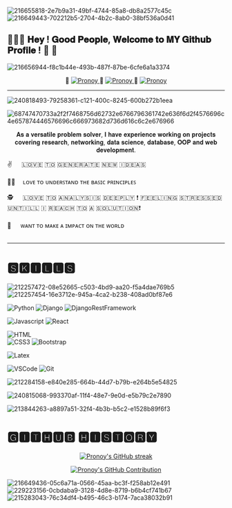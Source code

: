 ![216655818-2e7b9a31-49bf-4744-85a8-db8a2577c45c](https://github.com/PronoyJoy/PronoyJoy/assets/87540118/0317c257-3b0b-48f8-a740-ca891e469739)
![216649443-702212b5-2704-4b2c-8ab0-38bf536a0d41](https://github.com/PronoyJoy/PronoyJoy/assets/87540118/15c04192-2da5-4879-ba37-714d470bd5c5)

## 💐🌼🌻 𝐇𝐞𝐲 ! 𝐆𝐨𝐨𝐝 𝐏𝐞𝐨𝐩𝐥𝐞, 𝐖𝐞𝐥𝐜𝐨𝐦𝐞 𝐭𝐨 𝐌𝐘 𝐆𝐢𝐭𝐡𝐮𝐛 𝐏𝐫𝐨𝐟𝐢𝐥𝐞 ! 🎸 🎹 

![216656944-f8c1b44e-493b-487f-87be-6cfe6a1a3374](https://github.com/PronoyJoy/PronoyJoy/assets/87540118/e64f95f1-1493-49e8-9e4b-065af5f4a6c6)



<p align="center">
  🐶
 <a href="https://linkedin.com/in/pronoyswapnojoy" target="_blank">
  <img src="https://img.shields.io/badge/LinkedIn-0077B5?style=for-the-badge&logo=linkedin&logoColor=white" alt="Pronoy"/>
 </a>
  🐧
 <a href="https://www.hackerrank.com/pronoy_das" target="_blank">
  <img src="https://img.shields.io/badge/HackeRank-black?&style=for-the-badge&logo=HackeRank&logoColor=white" alt="Pronoy" />
 </a>
  🐼
   <a href="https://www.leetcode.com/ProJoy" target="_blank">
  <img src="https://img.shields.io/badge/LeetCode-black?&style=for-the-badge&logo=LeetCode&logoColor=white" alt="Pronoy" />
 </a>
 
  
</p>


<hr>

![240818493-79258361-c121-400c-8245-600b272b1eea](https://github.com/PronoyJoy/PronoyJoy/assets/87540118/444f2bcf-238b-4d54-84e6-c455b1a8fc21)

![68747470733a2f2f7468756d62732e6766796361742e636f6d2f4576696c4e657874446576696c666973682d736d616c6c2e676966](https://github.com/PronoyJoy/PronoyJoy/assets/87540118/9b07104e-ee37-4445-b50f-be7ba56b0492)


<p align="center" >  𝐀𝐬 𝐚 𝐯𝐞𝐫𝐬𝐚𝐭𝐢𝐥𝐞 𝐩𝐫𝐨𝐛𝐥𝐞𝐦 𝐬𝐨𝐥𝐯𝐞𝐫, 𝐈 𝐡𝐚𝐯𝐞 𝐞𝐱𝐩𝐞𝐫𝐢𝐞𝐧𝐜𝐞 𝐰𝐨𝐫𝐤𝐢𝐧𝐠 𝐨𝐧 𝐩𝐫𝐨𝐣𝐞𝐜𝐭𝐬 𝐜𝐨𝐯𝐞𝐫𝐢𝐧𝐠 𝐫𝐞𝐬𝐞𝐚𝐫𝐜𝐡, 𝐧𝐞𝐭𝐰𝐨𝐫𝐤𝐢𝐧𝐠, 𝐝𝐚𝐭𝐚
𝐬𝐜𝐢𝐞𝐧𝐜𝐞, 𝐝𝐚𝐭𝐚𝐛𝐚𝐬𝐞, 𝐎𝐎𝐏 𝐚𝐧𝐝 𝐰𝐞𝐛 𝐝𝐞𝐯𝐞𝐥𝐨𝐩𝐦𝐞𝐧𝐭.
  
 <p>
 ✌️ &emsp; ​🇱​​🇴​​🇻​​🇪​ ​🇹​​🇴​ ​🇬​​🇪​​🇳​​🇪​​🇷​​🇦​​🇹​​🇪​ ​🇳​​🇪​​🇼​ ​🇮​​🇩​​🇪​​🇦​​🇸​ <br/><br/>
 🧑‍🏫&emsp; ʟᴏᴠᴇ ᴛᴏ ᴜɴᴅᴇʀꜱᴛᴀɴᴅ ᴛʜᴇ ʙᴀꜱɪᴄ ᴘʀɪɴᴄɪᴘʟᴇꜱ <br/><br/>
  🕵 &emsp; ​🇱​​🇴​​🇻​​🇪​ ​🇹​​🇴​ ​🇦​​🇳​​🇦​​🇱​​🇾​​🇸​​🇮​​🇸​ ​🇩​​🇪​​🇪​​🇵​​🇱​​🇾​ ❗ ​🇫​​🇪​​🇪​​🇱​​🇮​​🇳​​🇬​ ​🇸​​🇹​​🇷​​🇪​​🇸​​🇸​​🇪​​🇩​ ​🇺​​🇳​​🇹​​🇮​​🇱​​🇱​ ​🇮​ ​🇷​​🇪​​🇦​​🇨​​🇭​ ​🇹​​🇴​ ​🇦​ ​🇸​​🇴​​🇱​​🇺​​🇹​​🇮​​🇴​​🇳​❗ <br/><br/>
 💯 &emsp; ᴡᴀɴᴛ ᴛᴏ ᴍᴀᴋᴇ ᴀ ɪᴍᴘᴀᴄᴛ ᴏɴ ᴛʜᴇ ᴡᴏʀʟᴅ <br/><br/>
 </p>

 </p>
 
 
<hr>


<h1> 🆂🅺🅸🅻🅻🆂 </h1>

![212257472-08e52665-c503-4bd9-aa20-f5a4dae769b5](https://github.com/PronoyJoy/PronoyJoy/assets/87540118/c7d3b103-bbf3-4519-b7bd-b4907fb0a5a6)
![212257454-16e3712e-945a-4ca2-b238-408ad0bf87e6](https://github.com/PronoyJoy/PronoyJoy/assets/87540118/b6506096-fba1-4eb8-bb99-c63adbb7b76e)


<div>
 
![Python](https://img.shields.io/badge/Python-blue?style=for-the-badge&labelColor=black&logo=python&logoColor=F0DB4F)
![Django](https://img.shields.io/badge/Django-green?style=for-the-badge&labelColor=black&logo=Django&logoColor=F0DB4F)
![DjangoRestFramework](https://img.shields.io/badge/Django_Rest_Framework-red?style=for-the-badge&labelColor=white&logo=Pin&logoColor=F0DB4F) 

  
![Javascript](https://img.shields.io/badge/Javascript-F0DB4F?style=for-the-badge&labelColor=black&logo=javascript&logoColor=F0DB4F)
![React](https://img.shields.io/badge/-React-61DBFB?style=for-the-badge&labelColor=black&logo=react&logoColor=61DBFB)
  
![HTML](https://img.shields.io/badge/HTML5-E34F26?style=for-the-badge&logo=html5&logoColor=white)  
![CSS3](https://img.shields.io/badge/CSS3-1572B6?style=for-the-badge&logo=css3&logoColor=white)
![Bootstrap](https://img.shields.io/badge/Bootstrap-563D7C?style=for-the-badge&logo=bootstrap&logoColor=white)

![Latex](https://img.shields.io/badge/Latex-green?style=for-the-badge&labelColor=black&logo=Latex&logoColor=green)

![VSCode](https://img.shields.io/badge/Visual_Studio-0078d7?style=for-the-badge&logo=visual%20studio&logoColor=white)
![Git](https://img.shields.io/badge/Git-F05032?style=for-the-badge&logo=git&logoColor=white)
  
</div>


![212284158-e840e285-664b-44d7-b79b-e264b5e54825](https://github.com/PronoyJoy/PronoyJoy/assets/87540118/e988eda8-9714-4a01-ae69-553ddd7ce641)





![240815068-993370af-11f4-48e7-9e0d-e5b79c2e7890](https://github.com/PronoyJoy/PronoyJoy/assets/87540118/91e88ef1-b2d0-43fa-b58b-84d80da09717)






![213844263-a8897a51-32f4-4b3b-b5c2-e1528b89f6f3](https://github.com/PronoyJoy/PronoyJoy/assets/87540118/02beb055-e1dc-4ec7-b4db-18ade22985d4)
<h1>🅶🅸🆃🅷🆄🅱 🅷🅸🆂🆃🅾🆁🆈</h1>

<p align="center">
  <a href="https://github.com/PronoyJoy">
    <img src="https://github-readme-streak-stats.herokuapp.com/?user=PronoyJoy&theme=radical&border=7F3FBF&background=0D1117" alt="Pronoy's GitHub streak"/>
  </a>
</p>

<p align="center">
  <a href="https://github.com/PronoyJoy">
    <img src="https://github-profile-summary-cards.vercel.app/api/cards/profile-details?username=PronoyJoy&theme=radical" alt="Pronoy's GitHub Contribution"/>
  </a>
</p>

![216649436-05c6a71a-0566-45aa-bc3f-f258ab12e491](https://github.com/PronoyJoy/PronoyJoy/assets/87540118/184014d7-7d44-4a17-9094-f3533b190ab3)
![229223156-0cbdaba9-3128-4d8e-8719-b6b4cf741b67](https://github.com/PronoyJoy/PronoyJoy/assets/87540118/31545fa2-a15e-49a1-9b3d-e01840f5897c)
![215283043-76c34df4-b495-46c3-b174-7aca38032b91](https://github.com/PronoyJoy/PronoyJoy/assets/87540118/dbaa0392-f5df-40c6-8232-2e507fed06ee)




